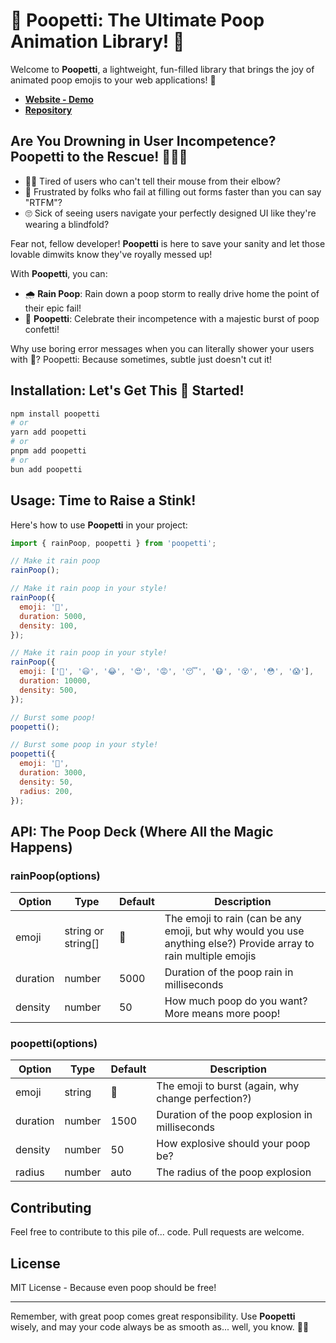 # 💩 Poopetti: The Ultimate Poop Animation Library! 💩

Welcome to **Poopetti**, a lightweight, fun-filled library that brings the joy of animated poop emojis to your web applications! 🎉

- **[Website - Demo](https://poopetti.com)**
- **[Repository](https://github.com/enszrlu/poopetti)**

## Are You Drowning in User Incompetence? Poopetti to the Rescue! 💩🦸‍♂️

- 🤦‍♂️ Tired of users who can't tell their mouse from their elbow?
- 😤 Frustrated by folks who fail at filling out forms faster than you can say "RTFM"?
- 🙄 Sick of seeing users navigate your perfectly designed UI like they're wearing a blindfold?

Fear not, fellow developer! **Poopetti** is here to save your sanity and let those lovable dimwits know they've royally messed up!

With **Poopetti**, you can:

- 🌧️ **Rain Poop**: Rain down a poop storm to really drive home the point of their epic fail!
- 🎉 **Poopetti**: Celebrate their incompetence with a majestic burst of poop confetti!

Why use boring error messages when you can literally shower your users with 💩? Poopetti: Because sometimes, subtle just doesn't cut it!

## Installation: Let's Get This 💩 Started!

```bash
npm install poopetti
# or
yarn add poopetti
# or
pnpm add poopetti
# or
bun add poopetti
```

## Usage: Time to Raise a Stink!

Here's how to use **Poopetti** in your project:

```javascript
import { rainPoop, poopetti } from 'poopetti';

// Make it rain poop
rainPoop();

// Make it rain poop in your style!
rainPoop({
  emoji: '💩',
  duration: 5000,
  density: 100,
});

// Make it rain poop in your style!
rainPoop({
  emoji: ['💩', '😃', '😂', '😍', '😡', '😴', '😷', '😵', '😳', '😱'],
  duration: 10000,
  density: 500,
});

// Burst some poop!
poopetti();

// Burst some poop in your style!
poopetti({
  emoji: '💩',
  duration: 3000,
  density: 50,
  radius: 200,
});
```

## API: The Poop Deck (Where All the Magic Happens)

### rainPoop(options)

| Option   | Type               | Default | Description                                                                                                      |
| -------- | ------------------ | ------- | ---------------------------------------------------------------------------------------------------------------- |
| emoji    | string or string[] | 💩      | The emoji to rain (can be any emoji, but why would you use anything else?) Provide array to rain multiple emojis |
| duration | number             | 5000    | Duration of the poop rain in milliseconds                                                                        |
| density  | number             | 50      | How much poop do you want? More means more poop!                                                                 |

### poopetti(options)

| Option   | Type   | Default | Description                                        |
| -------- | ------ | ------- | -------------------------------------------------- |
| emoji    | string | 💩      | The emoji to burst (again, why change perfection?) |
| duration | number | 1500    | Duration of the poop explosion in milliseconds     |
| density  | number | 50      | How explosive should your poop be?                 |
| radius   | number | auto    | The radius of the poop explosion                   |

## Contributing

Feel free to contribute to this pile of... code. Pull requests are welcome.

## License

MIT License - Because even poop should be free!

---

Remember, with great poop comes great responsibility. Use **Poopetti** wisely, and may your code always be as smooth as... well, you know. 💩✨
